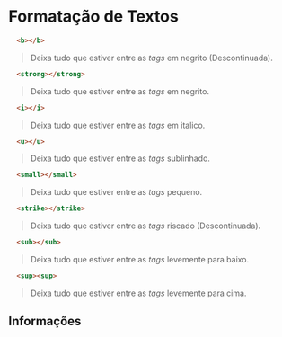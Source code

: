 # Formatação de Textos

```html
  <b></b>
```

  > Deixa tudo que estiver entre as *tags* em negrito (Descontinuada).

```html
  <strong></strong>
```

  > Deixa tudo que estiver entre as *tags* em negrito.

```html
  <i></i>
```

> Deixa tudo que estiver entre as *tags* em italico.

```html
  <u></u>
```

> Deixa tudo que estiver entre as *tags* sublinhado.

```html
  <small></small>
```

> Deixa tudo que estiver entre as *tags* pequeno.

```html
  <strike></strike>
```

> Deixa tudo que estiver entre as *tags* riscado (Descontinuada).

```html
  <sub></sub>
```

> Deixa tudo que estiver entre as *tags* levemente para baixo.

```html
  <sup><sup>
```

  > Deixa tudo que estiver entre as *tags* levemente para cima.

## Informações
